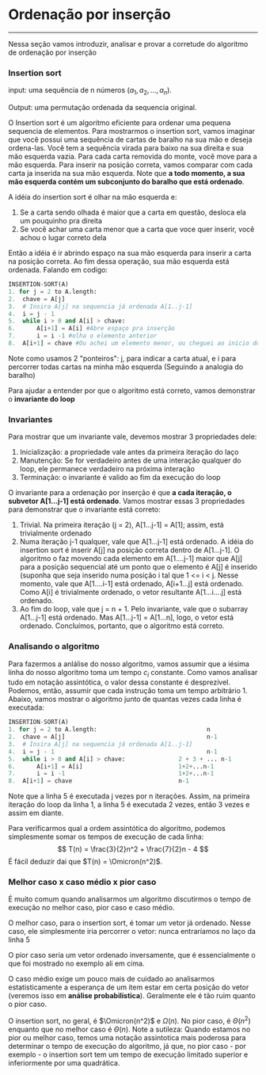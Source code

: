 # Ordenação por inserção

***

Nessa seção vamos introduzir, analisar e provar a corretude do algoritmo de ordenação por inserção

### Insertion sort

input: uma sequência de n números ($a_1, a_2, \dots,a_n$).

Output: uma permutação ordenada da sequencia original.

O Insertion sort é um algoritmo eficiente para ordenar uma pequena sequencia de elementos. Para mostrarmos o insertion sort, vamos imaginar que você possui uma sequência de cartas de baralho na sua mão e deseja ordena-las. Você tem a sequência virada para baixo na sua direita e sua mão esquerda vazia. Para cada carta removida do monte, você move para a mão esquerda. Para inserir na posição correta, vamos comparar com cada carta ja inserida na sua mão esquerda. Note que **a todo momento, a sua mão esquerda contém um subconjunto do baralho que está ordenado**.

A idéia do insertion sort é olhar na mão esquerda e:

1. Se a carta sendo olhada é maior que a carta em questão, desloca ela um pouquinho pra direita
2. Se você achar uma carta menor que a carta que voce quer inserir, você achou o lugar correto dela

Então a idéia é ir abrindo espaço na sua mão esquerda para inserir a carta na posição correta. Ao fim dessa operação, sua mão esquerda está ordenada. Falando em codigo:

```python
INSERTION-SORT(A)
1. for j = 2 to A.length:
2. 	chave = A[j]
3.	# Insira A[j] na sequencia já ordenada A[1..j-1]
4.	i = j - 1
5. 	while i > 0 and A[i] > chave:
6.		A[i+1] = A[i] #Abre espaço pra inserção
7.		i = i -1 #olha o elemento anterior
8.	A[i+1] = chave #Ou achei um elemento menor, ou cheguei ao inicio do vetor e chave é o menor elemento do vetor
```

Note como usamos 2 "ponteiros": j, para indicar a carta atual, e i para percorrer todas cartas na minha mão esquerda (Seguindo a analogia do baralho)

Para ajudar a entender por que o algoritmo está correto, vamos demonstrar o **invariante do loop**

### Invariantes

Para mostrar que um invariante vale, devemos mostrar 3 propriedades dele:

1. Inicialização: a propriedade vale antes da primeira iteração do laço
2. Manutenção: Se for verdadeiro antes de uma interação qualquer do loop, ele permanece verdadeiro na próxima interação
3. Terminação: o invariante é valido ao fim da execução do loop

O invariante para a ordenação por inserção é que **a cada iteração, o subvetor A[1...j-1] está ordenado**. Vamos mostrar essas 3 propriedades para demonstrar que o invariante está correto:

1. Trivial. Na primeira iteração (j = 2), A[1...j-1] = A[1]; assim, está trivialmente ordenado
2. Numa iteração j-1 qualquer, vale que A[1...j-1] está ordenado. A idéia do insertion sort é inserir A[j] na posição correta dentro de A[1...j-1]. O algoritmo o faz movendo cada elemento em A[1....j-1] maior que A[j] para a posição sequencial até um ponto que o elemento é A[j] é inserido (suponha que seja inserido numa posição i tal que 1 <= i < j. Nesse momento, vale que A[1....i-1] está ordenado, A[i+1...j] está ordenado. Como A[i] é trivialmente ordenado, o vetor resultante A[1...i....j] está ordenado.
3. Ao fim do loop, vale que j = n + 1. Pelo invariante, vale que o subarray A[1...j-1] está ordenado. Mas A[1...j-1] = A[1...n], logo, o vetor está ordenado. Concluímos, portanto, que o algoritmo está correto.

### Analisando o algoritmo

Para fazermos a anlálise do nosso algoritmo, vamos assumir que a iésima linha do nosso algoritmo toma um tempo $c_i$ constante. Como vamos analisar tudo em notação assintótica, o valor dessa constante é desprezível. Podemos, então, assumir que cada instrução toma um tempo arbitrário 1. Abaixo, vamos mostrar o algoritmo junto de quantas vezes cada linha é executada:



```python
INSERTION-SORT(A)
1. for j = 2 to A.length:								n
2. 	chave = A[j]										n-1
3.	# Insira A[j] na sequencia já ordenada A[1..j-1]
4.	i = j - 1											n-1
5. 	while i > 0 and A[i] > chave:				2 + 3 + ... n-1
6.		A[i+1] = A[i] 							1+2+...n-1	
7.		i = i -1 								1+2+...n-1
8.	A[i+1] = chave 								n-1
```

Note que a linha 5 é executada j vezes por n iterações. Assim, na primeira iteração do loop da linha 1, a linha 5 é executada 2 vezes, então 3 vezes e assim em diante.


Para verificarmos qual a ordem assintótica do algoritmo, podemos simplesmente somar os tempos de execução de cada linha:
$$
T(n) = \frac{3}{2}n^2 + \frac{7}{2}n - 4
$$
É fácil deduzir dai que $T(n) = \Omicron(n^2)$.

### Melhor caso x caso médio x pior caso

É muito comum quando analisarmos um algoritmo discutirmos o tempo de execução no melhor caso, pior caso e caso médio.

O melhor caso, para o insertion sort, é tomar um vetor já ordenado. Nesse caso, ele simplesmente iria percorrer o vetor: nunca entraríamos no laço da linha 5

O pior caso seria um vetor ordenado inversamente, que é essencialmente o que foi mostrado no exemplo ali em cima.

O caso médio exige um pouco mais de cuidado ao analisarmos estatisticamente a esperança de um item estar em certa posição do vetor (veremos isso em **análise probabilística**). Geralmente ele é tão ruim quanto o pior caso.



O insertion sort, no geral, é $\Omicron(n^2)$ e $\Omega(n)$. No pior caso, é $\Theta(n^2)$ enquanto que no melhor caso é $\Theta(n)$. Note a sutileza: Quando estamos no pior ou melhor caso, temos uma notação assintotica mais poderosa para determinar o tempo de execução do algoritmo, já que, no pior caso - por exemplo - o insertion sort tem um tempo de execução limitado superior e inferiormente por uma quadrática.



